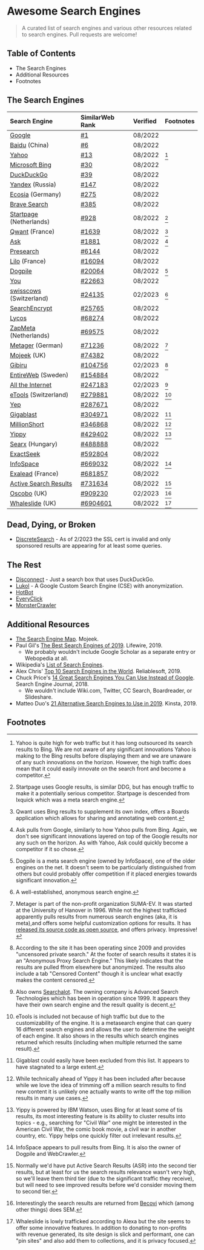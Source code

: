 # Awesome Search Engines

> A curated list of search engines and various other resources related to search engines. Pull requests are welcome!

## Table of Contents
- The Search Engines
- Additional Resources
- Footnotes

## The Search Engines
| Search Engine | SimilarWeb Rank | Verified | Footnotes |
| :--- | :--- | :--- | :--- |
| [Google](https://google.com/) | [\#1](https://www.similarweb.com/website/google.com/#overview) | 08/2022 |
| [Baidu](https://baidu.com/) \(China\) | [\#6](https://www.similarweb.com/website/baidu.com/#overview) | 08/2022 |
| [Yahoo](https://www.yahoo.com/) | [\#13](https://www.similarweb.com/website/yahoo.com/#overview) | 08/2022 | [^yahoo]
| [Microsoft Bing](https://bing.com/) | [\#30](https://www.similarweb.com/website/bing.com/#overview) | 08/2022 |
| [DuckDuckGo](https://duckduckgo.com/) | [\#39](https://www.similarweb.com/website/duckduckgo.com/#overview) | 08/2022 |
| [Yandex](https://yandex.com/) \(Russia\) | [\#147](https://www.similarweb.com/website/yandex.com/#overview) | 08/2022 |
| [Ecosia](https://www.ecosia.org/) \(Germany\) | [\#275](https://www.similarweb.com/website/ecosia.org/#overview) | 08/2022 |
| [Brave Search](https://search.brave.com/) | [\#385](https://www.similarweb.com/website/brave.com/#overview) | 08/2022 |
| [Startpage](https://www.startpage.com/) \(Netherlands\) | [\#928](https://www.similarweb.com/website/startpage.com/#overview) | 08/2022 | [^startpage]
| [Qwant](https://qwant.com) \(France\) | [\#1639](https://www.similarweb.com/website/qwant.com/#overview) | 08/2022 | [^qwant] |
| [Ask](https://www.ask.com/) | [\#1881](https://www.similarweb.com/website/ask.com/#overview) | 08/2022 | [^ask] |
| [Presearch](https://www.presearch.com/) | [\#6144](https://www.similarweb.com/website/presearch.com/#overview) | 08/2022 |
| [Lilo](https://www.lilo.org/en/) \(France\) | [\#16094](https://www.similarweb.com/website/lilo.org/#overview) | 08/2022 |
| [Dogpile](https://dogpile.com/) | [\#20064](https://www.similarweb.com/website/dogpile.com/#overview) | 08/2022 | [^dogpile] |
| [You](https://www.you.com/) | [\#22663](https://www.similarweb.com/website/you.com/#overview) | 08/2022 |
| [swisscows](https://swisscows.com/) \(Switzerland\) | [\#24135](https://www.similarweb.com/website/swisscows.com/#overview) | 02/2023 | [^swisscows] |
| [SearchEncrypt](https://www.searchencrypt.com/) | [\#25765](https://www.similarweb.com/website/searchencrypt.com/#overview) | 08/2022 |
| [Lycos](https://lycos.com/) | [\#68274](https://www.similarweb.com/website/lycos.com/#overview) | 08/2022 |
| [ZapMeta](https://zapmeta.com/) \(Netherlands\) | [\#69575](https://www.similarweb.com/website/zapmeta.com/#overview) | 08/2022 |
| [Metager](https://metager.org/) \(German\) | [\#71236](https://www.similarweb.com/website/metager.org/#overview) | 08/2022 | [^metager] |
| [Mojeek](https://mojeek.com/) \(UK\) | [\#74382](https://www.similarweb.com/website/mojeek.com/#overview) | 08/2022|
| [Gibiru](https://gibiru.com/) | [\#104756](https://www.similarweb.com/website/gibiru.com/#overview) | 02/2023 | [^gibiru] |
| [EntireWeb](https://entireweb.com/) \(Sweden\) | [\#154884](https://www.similarweb.com/website/entireweb.com/#overview) | 08/2022 |
| [All the Internet](https://searchalot.com/) | [\#247183](https://www.similarweb.com/website/alltheinternet.com/) | 02/2023 | [^alltheinternet] |
| [eTools](https://etools.ch/) \(Switzerland) | [\#279881](https://www.similarweb.com/website/etools.ch/) | 08/2022 | [^etools] |
| [Yep](https://www.yep.com/) | [\#287671](https://www.similarweb.com/website/yep.com/#overview) | 08/2022 |
| [Gigablast](https://gigablast.com/) | [\#304971](https://www.similarweb.com/website/gigablast.com/#overview) | 08/2022 | [^gigablast] |
| [MillionShort](https://millionshort.com/) | [\#346868](https://www.similarweb.com/website/millionshort.com/) | 08/2022 | [^millionshort] |
| [Yippy](https://yippy.com/) | [\#429402](https://www.similarweb.com/website/yippy.com/) | 08/2022 | [^yippy] |
| [Searx](https://searx.me/) \(Hungary) | [\#488888](https://www.similarweb.com/website/searx.me/#overview) | 08/2022 |
| [ExactSeek](https://exactseek.com/) | [\#592804](https://www.similarweb.com/website/exactseek.com/) | 08/2022 |
| [InfoSpace](https://infospace.com/) | [\#669032](https://www.similarweb.com/website/infospace.com/#overview) | 08/2022 | [^infospace] |
| [Exalead](http://www.exalead.com/search/) \(France\) | [\#681857](https://www.similarweb.com/website/exalead.com/#overview) | 08/2022 |
| [Active Search Results](https://activesearchresults.com/) | [\#731634](https://www.similarweb.com/website/activesearchresults.com/) | 08/2022 | [^activesearchresults] |
| [Oscobo](https://www.oscobo.com/) \(UK) | [\#909230](https://www.similarweb.com/website/oscobo.com/) | 02/2023 | [^oscobo] |
| [Whaleslide](https://whaleslide.com/) \(UK) | [\#6904601](https://www.similarweb.com/website/whaleslide.com/) | 08/2022 | [^whaleslide] |


## Dead, Dying, or Broken

- [DiscreteSearch](https://www.discretesearch.com) - As of 2/2023 the SSL cert is invalid and only sponsored results are appearing for at least some queries.

## The Rest

* [Disconnect](https://search.disconnect.me/) - Just a search box that uses DuckDuckGo.
* [Lukol](https://www.lukol.com/) - A Google Custom Search Engine (CSE) with anonymization.
* [HotBot](https://hotbot.com/)
* [EveryClick](https://www.everyclick.com/)
* [MonsterCrawler](http://monstercrawler.com/)

## Additional Resources

* [The Search Engine Map](https://www.searchenginemap.com/). Mojeek.
* Paul Gil's [The Best Search Engines of 2019](https://www.lifewire.com/best-search-engines-2483352). Lifewire, 2019.
  * We probably wouldn't include Google Scholar as a separate entry or Webopedia at all.
* Wikipedia's [List of Search Engines](https://en.wikipedia.org/wiki/List_of_search_engines).
* Alex Chris' [Top 10 Search Engines in the World](https://www.reliablesoft.net/top-10-search-engines-in-the-world/). Reliablesoft, 2019.
* Chuck Price's [14 Great Search Engines You Can Use Instead of Google](https://www.searchenginejournal.com/alternative-search-engines/). Search Engine Journal, 2018.
  * We wouldn't include Wiki.com, Twitter, CC Search, Boardreader, or Slideshare.
* Matteo Duo's [21 Alternative Search Engines to Use in 2019](https://kinsta.com/blog/alternative-search-engines/). Kinsta, 2019.

## Footnotes

[^yahoo]: Yahoo is quite high for web traffic but it has long outsourced its search results to Bing. We are not aware of any significant innovations Yahoo is making to the Bing results before displaying them and we are unaware of any such innovations on the horizon. However, the high traffic does mean that it could easily innovate on the search front and become a competitor.

[^ask]: Ask pulls from Google, similarly to how Yahoo pulls from Bing. Again, we don't see significant innovations layered on top of the Google results nor any such on the horizon. As with Yahoo, Ask could quickly become a competitor if it so chose.

[^ecosia]: Ecosia sources its results from Bing and is a similar situation to Yahoo/Ask. It has an emphasis on earth-friendly / social good.

[^startpage]: Startpage uses Google results, is similar DDG, but has enough traffic to make it a potentially serious competitor. Startpage is descended from Ixquick which was a meta search engine.

[^searchencrypt]: Search Encrypt is similar to Startpage and DDG. It uses Bing for results and again is listed because of its high traffic.

[^qwant]: Qwant uses Bing results to supplement its own index, offers a Boards application which allows for sharing and annotating web content.

[^dogpile]: Dogpile is a meta search engine \(owned by InfoSpace\), one of the older engines on the net. It doesn't seem to be particularly distinguished from others but could probably offer competition if it placed energies towards significant innovation.

[^gigablast]: Gigablast could easily have been excluded from this list. It appears to have stagnated to a large extent.

[^metager]: Metager is part of the non-profit organization SUMA-EV. It was started at the University of Hanover in 1996. While not the highest trafficked apparently pulls results from numerous search engines \(aka, it is meta\),and offers some helpful customization options for results. It has [released its source code as open source](https://gitlab.metager.de/open-source/MetaGer), and offers privacy. Impressive!

[^yippy]: Yippy is powered by IBM Watson, uses Bing for at least some of tis results, its most interesting feature is its ability to cluster results into topics - e.g., searching for "Civil War" one might be interested in the American Civil War, the comic book movie, a civil war in another country, etc. Yippy helps one quickly filter out irrelevant results.


[^millionshort]: While technically ahead of Yippy it has been included after because while we love the idea of trimming off a million search results to find new content it is unlikely one actually wants to write off the top million results in many use cases.

[^whaleslide]: Whaleslide is lowly trafficked according to Alexa but the site seems to offer some innovative features. In addition to donating to non-profits with revenue generated, its site design is slick and performant, one can "pin sites" and also add them to collections, and it is privacy focused.

[^infospace]: InfoSpace appears to pull results from Bing. It is also the owner of Dogpile and WebCrawler.

[^etools]: eTools is included not because of high traffic but due to the customizability of the engine. It is a metasearch engine that can query 16 different search engines and allows the user to determine the weight of each engine. It also shows in the results which search engines returned which results \(including when multiple returned the same result\).

[^activesearchresults]: Normally we'd have put Active Search Results (ASR) into the second tier results, but at least for us the search results relevance wasn't very high, so we'll leave them third tier \(due to the significant traffic they receive\), but will need to see improved results before we'd consider moving them to second tier.

[^alltheinternet]: Also owns [Searchalot](https://searchalot.com/). The owning company is Advanced Search Technologies which has been in operation since 1999. It appears they have their own search engine and the result quality is decent.

[^gibiru]: According to the site it has been operating since 2009 and provides "uncensored private search." At the footer of search results it states it is an "Anonymous Proxy Search Engine." This likely indicates that the results are pulled ffrom elsewhere but anonymized. The results also include a tab "Censored Content" though it is unclear what exactly makes the content censored.

[^swisscows]: A well-established, anonymous search engine.

[^oscobo]: Interestingly the search results are returned from [Becovi](https://becovi.com/) which (among other things) does SEM.
